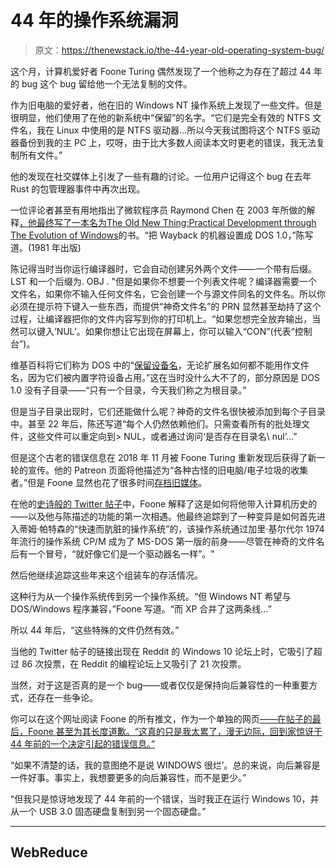 # 44 年的操作系统漏洞

> 原文：<https://thenewstack.io/the-44-year-old-operating-system-bug/>

这个月，计算机爱好者 Foone Turing 偶然发现了一个他称之为存在了超过 44 年的 bug 这个 bug 留给他一个无法复制的文件。

作为旧电脑的爱好者，他在旧的 Windows NT 操作系统上发现了一些文件。但是很明显，他们使用了在他的新系统中“保留”的名字。“它们是完全有效的 NTFS 文件名，我在 Linux 中使用的是 NTFS 驱动器…所以今天我试图将这个 NTFS 驱动器备份到我的主 PC 上，哎呀，由于比大多数人阅读本文时更老的错误，我无法复制所有文件。”

他的发现在社交媒体上引发了一些有趣的讨论。一位用户记得这个 bug 在去年 Rust 的包管理器事件中再次出现。

一位评论者甚至有用地指出了微软程序员 Raymond Chen 在 2003 年所做的解释[，他最终写了一本名为](https://blogs.msdn.microsoft.com/oldnewthing/20031022-00/?p=42073)[The Old New Thing:Practical Development through The Evolution of Windows](https://www.amazon.com/Old-New-Thing-Development-Throughout/dp/0321440307/ref=sr_1_1?ie=UTF8&qid=1541788830&sr=8-1&keywords=Old-New-Thing-Development-Throughout)的书。“把 Wayback 的机器设置成 DOS 1.0，”陈写道。(1981 年出版)

陈记得当时当你运行编译器时，它会自动创建另外两个文件——一个带有后缀。LST 和一个后缀为. OBJ . "但是如果你不想要一个列表文件呢？编译器需要一个文件名，如果你不输入任何文件名，它会创建一个与源文件同名的文件名。所以你必须在提示符下键入一些东西，而提供“神奇文件名”的 PRN 显然甚至劫持了这个过程，让编译器把你的文件内容写到你的打印机上。“如果您想完全放弃输出，当然可以键入‘NUL’。如果你想让它出现在屏幕上，你可以输入“CON”(代表“控制台”)。

维基百科将它们称为 DOS 中的“[保留设备名](https://en.wikipedia.org/wiki/DOS#Reserved_device_names)，无论扩展名如何都不能用作文件名，因为它们被内置字符设备占用。”这在当时没什么大不了的，部分原因是 DOS 1.0 没有子目录——“只有一个目录，今天我们称之为根目录。”

但是当子目录出现时，它们还能做什么呢？神奇的文件名很快被添加到每个子目录中。甚至 22 年后，陈还写道“每个人仍然依赖他们。只需查看所有的批处理文件，这些文件可以重定向到> NUL，或者通过询问‘是否存在目录名\ nul’…”

但是这个古老的错误信息在 2018 年 11 月被 Foone Turing 重新发现后获得了新一轮的宣传。他的 Patreon 页面将他描述为“各种古怪的旧电脑/电子垃圾的收集者。”但是 Foone 显然也花了很多时间[存档旧媒体](http://foone.org/w/Digital%2520Media%2520Archiving.html)。

在他的[史诗般的 Twitter 帖子](https://twitter.com/Foone/status/1058676834940776450)中，Foone 解释了这是如何将他带入计算机历史的——以及他与陈描述的功能的第一次相遇。他最终追踪到了一种变异是如何首先进入蒂姆·帕特森的“快速而肮脏的操作系统”的，该操作系统通过加里·基尔代尔 1974 年流行的操作系统 CP/M 成为了 MS-DOS 第一版的前身——尽管在神奇的文件名后有一个冒号，“就好像它们是一个驱动器名一样”。"

然后他继续追踪这些年来这个组装车的存活情况。

这种行为从一个操作系统传到另一个操作系统。“但 Windows NT 希望与 DOS/Windows 程序兼容，”Foone 写道。“而 XP 合并了这两条线…”

所以 44 年后，“这些特殊的文件仍然有效。”

当他的 Twitter 帖子的链接出现在 Reddit 的 Windows 10 论坛上时，它吸引了超过 86 次投票，在 Reddit 的编程论坛上又吸引了 21 次投票。

当然，对于这是否真的是一个 bug——或者仅仅是保持向后兼容性的一种重要方式，还存在一些争论。

你可以在这个网址阅读 Foone 的所有推文，作为一个单独的网页[——在帖子的最后，Foone 甚至为其长度道歉。“这真的只是我太累了，漫无边际，回到家惊讶于 44 年前的一个决定引起的错误信息。”](https://threadreaderapp.com/thread/1058676834940776450.html)

“如果不清楚的话，我的意图绝不是说 WINDOWS 很烂’。总的来说，向后兼容是一件好事。事实上，我想要更多的向后兼容性，而不是更少。”

“但我只是惊讶地发现了 44 年前的一个错误，当时我正在运行 Windows 10，并从一个 USB 3.0 固态硬盘复制到另一个固态硬盘。”

* * *

## WebReduce

<svg xmlns:xlink="http://www.w3.org/1999/xlink" viewBox="0 0 68 31" version="1.1"><title>Group</title> <desc>Created with Sketch.</desc></svg>